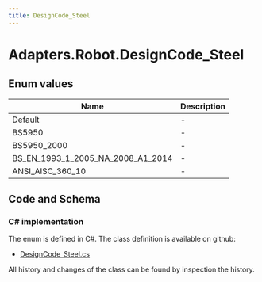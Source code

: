 ```yaml
---
title: DesignCode_Steel
---
```


# Adapters.Robot.DesignCode_Steel



## Enum values

| Name            | Description                                                    |
|-----------------|----------------------------------------------------------------|
| Default |  -  |
| BS5950 |  -  |
| BS5950_2000 |  -  |
| BS_EN_1993_1_2005_NA_2008_A1_2014 |  -  |
| ANSI_AISC_360_10 |  -  |


## Code and Schema

### C# implementation

The enum is defined in C#. The class definition is available on github:

- [DesignCode_Steel.cs](https://github.com/BHoM/Robot_Toolkit/blob/develop/Robot_oM/Enums/DesignCode_Steel.cs)

All history and changes of the class can be found by inspection the history.
